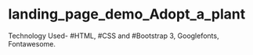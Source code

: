 # landing_page_demo_Adopt_a_plant
Technology Used- #HTML, #CSS and #Bootstrap 3, Googlefonts, Fontawesome.
